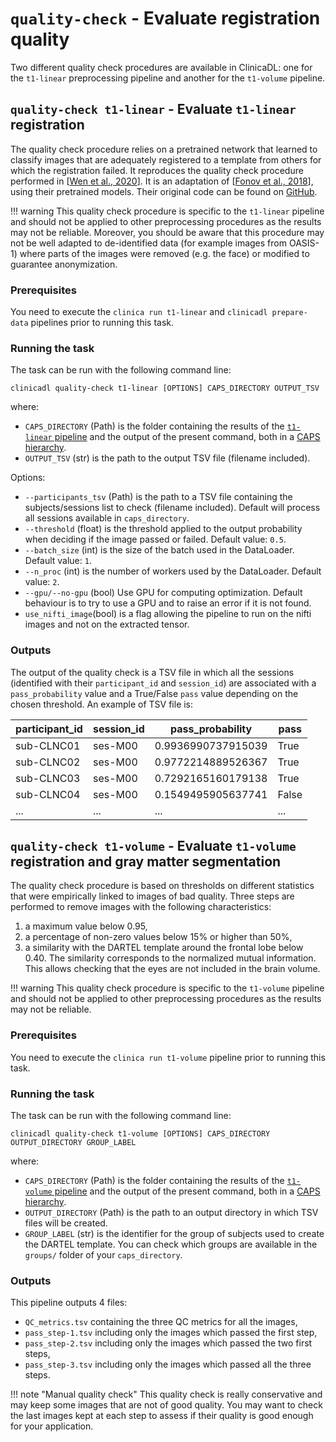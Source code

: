 # `quality-check` - Evaluate registration quality

Two different quality check procedures are available in ClinicaDL:
one for the `t1-linear` preprocessing pipeline and another for the `t1-volume` 
pipeline.


## `quality-check t1-linear` - Evaluate `t1-linear` registration

The quality check procedure relies on a pretrained network that learned to classify images 
that are adequately registered to a template from others for which the registration failed. 
It reproduces the quality check procedure performed in [[Wen et al., 2020](https://doi.org/10.1016/j.media.2020.101694)]. 
It is an adaptation of [[Fonov et al., 2018](https://www.biorxiv.org/content/10.1101/303487v1)], using their pretrained models. 
Their original code can be found on [GitHub](https://github.com/vfonov/deep-qc).

!!! warning
    This quality check procedure is specific to the `t1-linear` pipeline and should not be applied 
    to other preprocessing procedures as the results may not be reliable.
    Moreover, you should be aware that this procedure may not be well adapted to de-identified data 
    (for example images from OASIS-1) where parts of the images were removed (e.g. the face)
    or modified to guarantee anonymization.


### Prerequisites
You need to execute the `clinica run t1-linear` and `clinicadl prepare-data` pipelines 
prior to running this task.

### Running the task
The task can be run with the following command line:
```
clinicadl quality-check t1-linear [OPTIONS] CAPS_DIRECTORY OUTPUT_TSV
```
where:

- `CAPS_DIRECTORY` (Path) is the folder containing the results of the [`t1-linear` pipeline](https://aramislab.paris.inria.fr/clinica/docs/public/latest/Pipelines/T1_Linear/) 
and the output of the present command, both in a [CAPS hierarchy](https://aramislab.paris.inria.fr/clinica/docs/public/latest/CAPS/Introduction/).
- `OUTPUT_TSV` (str) is the path to the output TSV file (filename included).


Options:

- `--participants_tsv` (Path) is the path to a TSV file containing the subjects/sessions list to check (filename included).
Default will process all sessions available in `caps_directory`.
- `--threshold` (float) is the threshold applied to the output probability when deciding if the image passed or failed. 
Default value: `0.5`.
- `--batch_size` (int) is the size of the batch used in the DataLoader. Default value: `1`.
- `--n_proc` (int) is the number of workers used by the DataLoader. Default value: `2`.
- `--gpu/--no-gpu` (bool) Use GPU for computing optimization. Default behaviour is to try to use a GPU and to raise an error if it is not found.
- `use_nifti_image`(bool) is a flag allowing the pipeline to run on the nifti images and not on the extracted tensor. 

### Outputs

The output of the quality check is a TSV file in which all the sessions (identified with their `participant_id` and `session_id`) 
are associated with a `pass_probability` value and a True/False `pass` value depending on the chosen threshold. 
An example of TSV file is:

| **participant_id** | **session_id** | **pass_probability**   | **pass**  |
|--------------------|----------------|------------------------|-----------|
| sub-CLNC01         | ses-M00        | 0.9936990737915039     | True      |
| sub-CLNC02         | ses-M00        | 0.9772214889526367     | True      |
| sub-CLNC03         | ses-M00        | 0.7292165160179138     | True      |
| sub-CLNC04         | ses-M00        | 0.1549495905637741     | False     |
| ...                |  ...           |  ...                   |  ...      |

## `quality-check t1-volume` - Evaluate `t1-volume` registration and gray matter segmentation

The quality check procedure is based on thresholds on different statistics that were empirically
linked to images of bad quality. Three steps are performed to remove images with the following characteristics:

1. a maximum value below 0.95,
2. a percentage of non-zero values below 15% or higher than 50%,
3. a similarity with the DARTEL template around the frontal lobe below 0.40. The similarity
corresponds to the normalized mutual information. This allows checking that the eyes are not
included in the brain volume. 
    
!!! warning
    This quality check procedure is specific to the `t1-volume` pipeline and should not be applied 
    to other preprocessing procedures as the results may not be reliable.


### Prerequisites
You need to execute the `clinica run t1-volume` pipeline prior to running this task.

### Running the task
The task can be run with the following command line:
```
clinicadl quality-check t1-volume [OPTIONS] CAPS_DIRECTORY OUTPUT_DIRECTORY GROUP_LABEL
```
where:

- `CAPS_DIRECTORY` (Path) is the folder containing the results of the [`t1-volume` pipeline](https://aramislab.paris.inria.fr/clinica/docs/public/latest/Pipelines/T1_Volume/) 
and the output of the present command, both in a [CAPS hierarchy](https://aramislab.paris.inria.fr/clinica/docs/public/latest/CAPS/Introduction/).
- `OUTPUT_DIRECTORY` (Path) is the path to an output directory in which TSV files will be created.
- `GROUP_LABEL` (str) is the identifier for the group of subjects used to create the DARTEL template.
You can check which groups are available in the `groups/` folder of your `caps_directory`.


### Outputs

This pipeline outputs 4 files:

- `QC_metrics.tsv` containing the three QC metrics for all the images,
- `pass_step-1.tsv` including only the images which passed the first step,
- `pass_step-2.tsv` including only the images which passed the two first steps,
- `pass_step-3.tsv` including only the images which passed all the three steps.

!!! note "Manual quality check"
    This quality check is really conservative and may keep some images that are not of good quality.
    You may want to check the last images kept at each step to assess if their quality is good enough 
    for your application.
 